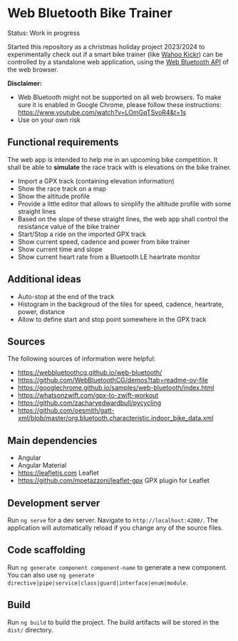 # Web Bluetooth Bike Trainer

Status: Work in progress

Started this repository as a christmas holiday project 2023/2024 to experimentally check out if a smart bike trainer (like [Wahoo Kickr](https://www.wahoofitness.com/devices/indoor-cycling/bike-trainers/kickr-buy)) can be controlled by a standalone web application, using the [Web Bluetooth API](https://developer.mozilla.org/en-US/docs/Web/API/Web_Bluetooth_API) of the web browser.

**Disclaimer:** 
* Web Bluetooth might not be supported on all web browsers. To make sure it is enabled in Google Chrome, please follow these instructions: https://www.youtube.com/watch?v=LOmGqTSvoR4&t=1s
* Use on your own risk

## Functional requirements
The web app is intended to help me in an upcoming bike competition. It shall be able to **simulate** the race track with is elevations on the bike trainer.

* Import a GPX track (containing elevation information)
* Show the race track on a map
* Show the altitude profile
* Provide a little editor that allows to simplify the altitude profile with some straight lines
* Based on the slope of these straight lines, the web app shall control the resistance value of the bike trainer
* Start/Stop a ride on the imported GPX track
* Show current speed, cadence and power from bike trainer
* Show current time and slope
* Show current heart rate from a Bluetooth LE heartrate monitor

## Additional ideas

* Auto-stop at the end of the track
* Histogram in the backgroud of the tiles for speed, cadence, heartrate, power, distance
* Allow to define start and stop point somewhere in the GPX track

## Sources
The following sources of information were helpful:

* https://webbluetoothcg.github.io/web-bluetooth/
* https://github.com/WebBluetoothCG/demos?tab=readme-ov-file
* https://googlechrome.github.io/samples/web-bluetooth/index.html
* https://whatsonzwift.com/gpx-to-zwift-workout
* https://github.com/zacharyedwardbull/pycycling
* https://github.com/oesmith/gatt-xml/blob/master/org.bluetooth.characteristic.indoor_bike_data.xml

## Main dependencies

* Angular
* Angular Material
* https://leafletjs.com Leaflet
* https://github.com/mpetazzoni/leaflet-gpx GPX plugin for Leaflet

## Development server

Run `ng serve` for a dev server. Navigate to `http://localhost:4200/`. The application will automatically reload if you change any of the source files.

## Code scaffolding

Run `ng generate component component-name` to generate a new component. You can also use `ng generate directive|pipe|service|class|guard|interface|enum|module`.

## Build

Run `ng build` to build the project. The build artifacts will be stored in the `dist/` directory.

